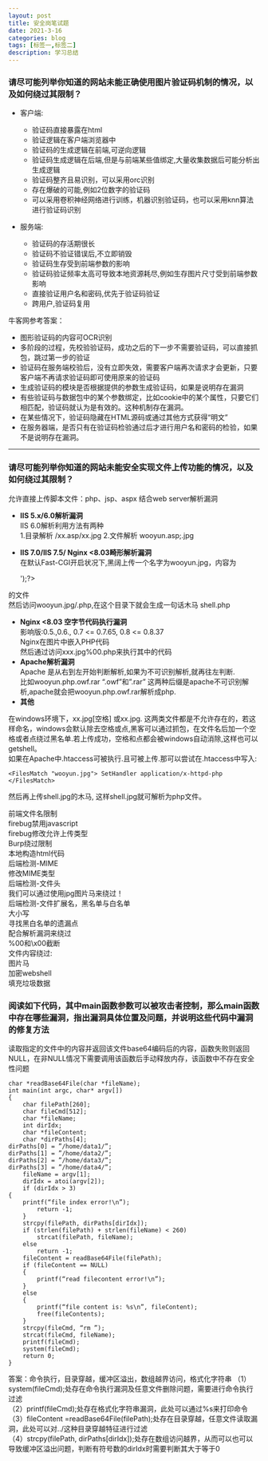 ```yaml
---
layout: post
title: 安全岗笔试题
date: 2021-3-16
categories: blog
tags: [标签一,标签二]
description: 学习总结
---
```


### 请尽可能列举你知道的网站未能正确使用图片验证码机制的情况，以及如何绕过其限制？  
- 客户端:
    - 验证码直接暴露在html
    - 验证逻辑在客户端浏览器中
    - 验证码的生成逻辑在前端,可逆向逻辑
    - 验证码生成逻辑在后端,但是与前端某些值绑定,大量收集数据后可能分析出生成逻辑
    - 验证码整齐且易识别，可以采用orc识别
    - 存在爆破的可能,例如2位数字的验证码
    - 可以采用卷积神经网络进行训练，机器识别验证码，也可以采用knn算法进行验证码识别

- 服务端:
    - 验证码的存活期很长
    - 验证码不验证错误后,不立即销毁
    - 验证码生存受到前端参数的影响
    - 验证码验证频率太高可导致本地资源耗尽,例如生存图片尺寸受到前端参数影响
    - 直接验证用户名和密码,优先于验证码验证
    - 跨用户,验证码复用  

牛客网参考答案：
- 图形验证码的内容可OCR识别
- 多阶段的过程，先校验验证码，成功之后的下一步不需要验证码，可以直接抓包，跳过第一步的验证
- 验证码在服务端校验后，没有立即失效，需要客户端再次请求才会更新，只要客户端不再请求验证码即可使用原来的验证码
- 生成验证码的模块是否根据提供的参数生成验证码，如果是说明存在漏洞
- 有些验证码与数据包中的某个参数绑定，比如cookie中的某个属性，只要它们相匹配，验证码就认为是有效的。这种机制存在漏洞。
- 在某些情况下，验证码隐藏在HTML源码或通过其他方式获得“明文”
- 在服务器端，是否只有在验证码检验通过后才进行用户名和密码的检验，如果不是说明存在漏洞。

_ _ _ 

### 请尽可能列举你知道的网站未能安全实现文件上传功能的情况，以及如何绕过其限制？  
允许直接上传脚本文件：php、jsp、aspx
结合web server解析漏洞
- **IIS 5.x/6.0解析漏洞**  
IIS 6.0解析利用方法有两种  
1.目录解析 /xx.asp/xx.jpg
2.文件解析 wooyun.asp;.jpg
- **IIS 7.0/IIS 7.5/ Nginx <8.03畸形解析漏洞**  
在默认Fast-CGI开启状况下,黑阔上传一个名字为wooyun.jpg，内容为 

    <?PHP fputs(fopen('shell.php','w'),'<?php eval($_POST[cmd])?>');?>  

的文件  
然后访问wooyun.jpg/.php,在这个目录下就会生成一句话木马 shell.php  
- **Nginx <8.03 空字节代码执行漏洞**  
影响版:0.5.,0.6., 0.7 <= 0.7.65, 0.8 <= 0.8.37  
Nginx在图片中嵌入PHP代码  
然后通过访问xxx.jpg%00.php来执行其中的代码  
- **Apache解析漏洞**  
Apache 是从右到左开始判断解析,如果为不可识别解析,就再往左判断.  
比如wooyun.php.owf.rar “.owf”和”.rar” 这两种后缀是apache不可识别解析,apache就会把wooyun.php.owf.rar解析成php.  
- **其他**  

在windows环境下，xx.jpg[空格] 或xx.jpg. 这两类文件都是不允许存在的，若这样命名，windows会默认除去空格或点,黑客可以通过抓包，在文件名后加一个空格或者点绕过黑名单.若上传成功，空格和点都会被windows自动消除,这样也可以getshell。  
如果在Apache中.htaccess可被执行.且可被上传.那可以尝试在.htaccess中写入:  

    <FilesMatch "wooyun.jpg"> SetHandler application/x-httpd-php </FilesMatch>  

然后再上传shell.jpg的木马, 这样shell.jpg就可解析为php文件。 
 
前端文件名限制  
firebug禁用javascript   
firebug修改允许上传类型  
Burp绕过限制  
本地构造html代码  
后端检测-MIME  
修改MIME类型  
后端检测-文件头  
我们可以通过使用jpg图片马来绕过！  
后端检测-文件扩展名，黑名单与白名单  
大小写  
寻找黑白名单的遗漏点  
配合解析漏洞来绕过  
%00和\x00截断  
文件内容绕过:  
图片马  
加密webshell  
填充垃圾数据  

### 阅读如下代码，其中main函数参数可以被攻击者控制，那么main函数中存在哪些漏洞，指出漏洞具体位置及问题，并说明这些代码中漏洞的修复方法  
读取指定的文件中的内容并返回该文件base64编码后的内容，函数失败则返回NULL，在非NULL情况下需要调用该函数后手动释放内存，该函数中不存在安全性问题

    char *readBase64File(char *fileName);
    int main(int argc, char* argv[])
    {
        char filePath[260];
        char fileCmd[512];
        char *fileName;
        int dirIdx;
        char *fileContent;
        char *dirPaths[4];
    dirPaths[0] = ”/home/data1/”;
    dirPaths[1] = ”/home/data2/”;
    dirPaths[2] = ”/home/data3/”;
    dirPaths[3] = ”/home/data4/”;
        fileName = argv[1];
        dirIdx = atoi(argv[2]);
        if (dirIdx > 3)
    {
        printf(“file index error!\n”);
            return -1;
        }
        strcpy(filePath, dirPaths[dirIdx]);
        if (strlen(filePath) + strlen(fileName) < 260)
            strcat(filePath, fileName);
        else
            return -1;
        fileContent = readBase64File(filePath);
        if (fileContent == NULL)
        {
            printf(“read filecontent error!\n”);
        }
        else
        {
            printf(“file content is: %s\n”, fileContent);
            free(fileContents);
        }
        strcpy(fileCmd, “rm ”);
        strcat(fileCmd, fileName);
        printf(fileCmd);
        system(fileCmd);
        return 0;
    }  

答案：命令执行，目录穿越，缓冲区溢出，数组越界访问，格式化字符串
（1）system(fileCmd);处存在命令执行漏洞及任意文件删除问题，需要进行命令执行过滤  
（2）printf(fileCmd);处存在格式化字符串漏洞，此处可以通过%s来打印命令  
（3）fileContent =readBase64File(filePath);处存在目录穿越，任意文件读取漏洞，此处可以对../这种目录穿越特征进行过滤  
（4）strcpy(filePath, dirPaths[dirIdx]);处存在数组访问越界，从而可以也可以导致缓冲区溢出问题，判断有符号数的dirIdx时需要判断其大于等于0  

